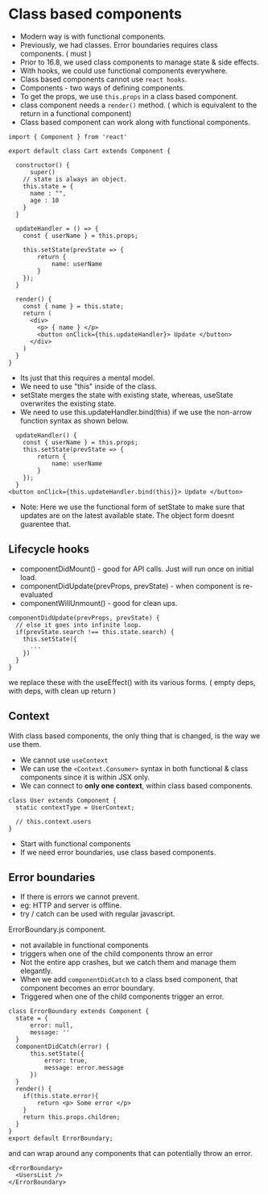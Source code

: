 # Class based components

- Modern way is with functional components.
- Previously, we had classes. Error boundaries requires class components. ( must )
- Prior to 16.8, we used class components to manage state & side effects.
- With hooks, we could use functional components everywhere.
- Class based components cannot use `react hooks`.
- Components - two ways of defining components.
- To get the props, we use `this.props` in a class based component.
- class component needs a `render()` method. ( which is equivalent to the return in a functional component)
- Class based component can work along with functional components.

```
import { Component } from 'react'

export default class Cart extends Component {

  constructor() {
      super()
    // state is always an object.
    this.state = {
      name : "",
      age : 10
    }
  }

  updateHandler = () => {
    const { userName } = this.props;

    this.setState(prevState => {
        return {
            name: userName
        }
    });
  }

  render() {
    const { name } = this.state;
    return (
      <div>
        <p> { name } </p>
        <button onClick={this.updateHandler}> Update </button>
      </div>
    )
  }
}

```

- Its just that this requires a mental model.
- We need to use "this" inside of the class.
- setState merges the state with existing state, whereas, useState overwrites the existing state.
- We need to use this.updateHandler.bind(this) if we use the non-arrow function syntax as shown below.

```
  updateHandler() {
    const { userName } = this.props;
    this.setState(prevState => {
        return {
            name: userName
        }
    });
  }
<button onClick={this.updateHandler.bind(this)}> Update </button>
```

- Note: Here we use the functional form of setState to make sure that updates are on the latest available state. The object form doesnt guarentee that.

## Lifecycle hooks

- componentDidMount() - good for API calls. Just will run once on initial load.
- componentDidUpdate(prevProps, prevState) - when component is re-evaluated
- componentWillUnmount() - good for clean ups.

```
componentDidUpdate(prevProps, prevState) {
  // else it goes into infinite loop.
  if(prevState.search !== this.state.search) {
    this.setState({
      ...
    })
  }
}
```

we replace these with the useEffect() with its various forms.
( empty deps, with deps, with clean up return )

## Context

With class based components, the only thing that is changed, is the way we use them.

- We cannot use `useContext`
- We can use the `<Context.Consumer>` syntax in both functional & class components since it is within JSX only.
- We can connect to **only one context**, within class based components.

```
class User extends Component {
  static contextType = UserContext;

  // this.context.users
}
```

- Start with functional components
- If we need error boundaries, use class based components.

## Error boundaries

- If there is errors we cannot prevent.
- eg: HTTP and server is offline.
- try / catch can be used with regular javascript.

ErrorBoundary.js component.

- not available in functional components
- triggers when one of the child components throw an error
- Not the entire app crashes, but we catch them and manage them elegantly.
- When we add `componentDidCatch` to a class bsed component, that component becomes an error boundary.
- Triggered when one of the child components trigger an error.

```
class ErrorBoundary extends Component {
  state = {
      error: null,
      message: ''
  }
  componentDidCatch(error) {
      this.setState({
          error: true,
          message: error.message
      })
  }
  render() {
    if(this.state.error){
        return <p> Some error </p>
    }
    return this.props.children;
  }
}
export default ErrorBoundary;
```

and can wrap around any components that can potentially throw an error.

```
<ErrorBoundary>
  <UsersList />
</ErrorBoundary>
```
